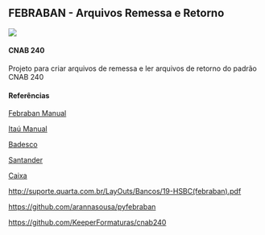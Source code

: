 ## FEBRABAN - Arquivos Remessa e Retorno ##

![](https://img.shields.io/badge/Python-3.7-blue.svg)


#### CNAB 240 ####

Projeto para criar arquivos de remessa e ler arquivos de retorno do padrão CNAB 240

#### Referências ####

[Febraban Manual](https://cmsportal.febraban.org.br/Arquivos/documentos/PDF/Layout%20padrao%20CNAB240%20%20V%2010%2006%20-%2016_03_20.pdf)

[Itaú Manual](https://download.itau.com.br/bankline/SISPAG_CNAB.pdf)

[Badesco](https://banco.bradesco/assets/pessoajuridica/pdf/4008-523-0687-layout-multipag.pdf)

[Santander](https://cms.santander.com.br/sites/WPS/documentos/arq-layout-de-arquivos-2/17-10-26_172236_149-382-cobranca+layout+cnab+240+febraban+puro+versao+setembro+2017.pdf)

[Caixa](http://www.caixa.gov.br/Downloads/cobranca-caixa/Manual_de_Leiaute_de_Arquivo_Eletronico_CNAB_240.pdf)

http://suporte.quarta.com.br/LayOuts/Bancos/19-HSBC(febraban).pdf

https://github.com/arannasousa/pyfebraban

https://github.com/KeeperFormaturas/cnab240


